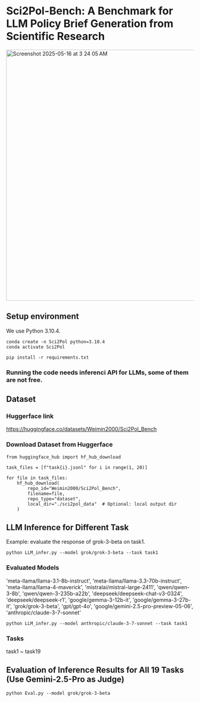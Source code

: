 # Sci2Pol-Bench: A Benchmark for LLM Policy Brief Generation from Scientific Research

<img width="673" alt="Screenshot 2025-05-16 at 3 24 05 AM" src="https://github.com/user-attachments/assets/e23908cb-e73e-43de-9b69-ffad7d7c2334" />



## Setup environment

We use Python 3.10.4.

```
conda create -n Sci2Pol python=3.10.4
conda activate Sci2Pol
```

```
pip install -r requirements.txt
```

### Running the code needs inferenci API for LLMs, some of them are not free.

## Dataset

### Huggerface link

https://huggingface.co/datasets/Weimin2000/Sci2Pol_Bench

### Download Dataset from Huggerface

```
from huggingface_hub import hf_hub_download

task_files = [f"task{i}.jsonl" for i in range(1, 20)]

for file in task_files:
    hf_hub_download(
        repo_id="Weimin2000/Sci2Pol_Bench",
        filename=file,
        repo_type="dataset",
        local_dir="./sci2pol_data"  # Optional: local output dir
    )
```

## LLM Inference for Different Task

Example: evaluate the response of grok-3-beta on task1.

```
python LLM_infer.py --model grok/grok-3-beta --task task1
```

### Evaluated Models
'meta-llama/llama-3.1-8b-instruct', 'meta-llama/llama-3.3-70b-instruct', 'meta-llama/llama-4-maverick', 'mistralai/mistral-large-2411', 'qwen/qwen-3-8b', 'qwen/qwen-3-235b-a22b', 'deepseek/deepseek-chat-v3-0324', 'deepseek/deepseek-r1', 'google/gemma-3-12b-it', 'google/gemma-3-27b-it', 'grok/grok-3-beta', 'gpt/gpt-4o', 'google/gemini-2.5-pro-preview-05-06', 'anthropic/claude-3-7-sonnet'

```
python LLM_infer.py --model anthropic/claude-3-7-sonnet --task task1
```

### Tasks
task1 ~ task19

## Evaluation of Inference Results for All 19 Tasks (Use Gemini-2.5-Pro as Judge)

```
python Eval.py --model grok/grok-3-beta
```
